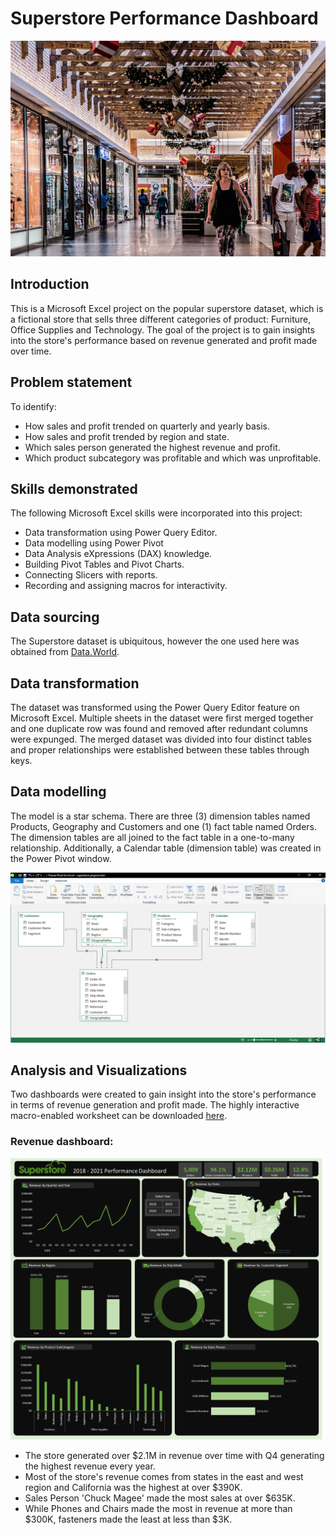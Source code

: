 # Superstore Performance Dashboard
![](store.jpg)
## Introduction
This is a Microsoft Excel project on the popular superstore dataset, which is a fictional store that sells three different categories of product: Furniture, Office Supplies and Technology. The goal of the project is to gain insights into the store's performance based on revenue generated and profit made over time.

## Problem statement
To identify:
- How sales and profit trended on quarterly and yearly basis.
- How sales and profit trended by region and state.
- Which sales person generated the highest revenue and profit.
- Which product subcategory was profitable and which was unprofitable.

## Skills demonstrated
The following Microsoft Excel skills were incorporated into this project:
- Data transformation using Power Query Editor.
- Data modelling using Power Pivot
- Data Analysis eXpressions (DAX) knowledge.
- Building Pivot Tables and Pivot Charts.
- Connecting Slicers with reports.
- Recording and assigning macros for interactivity.

## Data sourcing
The Superstore dataset is ubiquitous, however the one used here was obtained from [Data.World](https://data.world/missdataviz/superstore-2021).

## Data transformation
The dataset was transformed using the Power Query Editor feature on Microsoft Excel. Multiple sheets in the dataset were first merged together and one duplicate row was found and removed after redundant columns were expunged. The merged dataset was divided into four distinct tables and proper relationships were established between these tables through keys.

## Data modelling
The model is a star schema. There are three (3) dimension tables named Products, Geography and Customers and one (1) fact table named Orders. The dimension tables are all joined to the fact table in a one-to-many relationship. Additionally, a Calendar table (dimension table) was created in the Power Pivot window.

![](model.png)

## Analysis and Visualizations
Two dashboards were created to gain insight into the store's performance in terms of revenue generation and profit made. The highly interactive macro-enabled worksheet can be downloaded [here](https://github.com/emmywritescode/Superstore-Performance-Dashboard/blob/main/superstore%20project.xlsm).

### Revenue dashboard:

![](Revenue.png)

- The store generated over $2.1M in revenue over time with Q4 generating the highest revenue every year.
- Most of the store's revenue comes from states in the east and west region and California was the highest at over $390K.
- Sales Person 'Chuck Magee' made the most sales at over $635K.
- While Phones and Chairs made the most in revenue at more than $300K, fasteners made the least at less than $3K.
